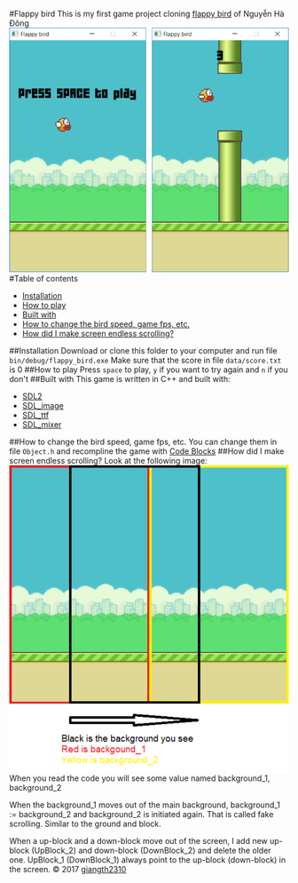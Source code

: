 #Flappy bird
This is my first game project cloning [flappy bird](https://en.wikipedia.org/wiki/Flappy_Bird) of Nguyễn Hà Đông
![screenshot](data/screenshot.png)
#Table of contents

* [Installation](#installation)
* [How to play](#how-to-play)
* [Built with](#built-with)
* [How to change the bird speed, game fps, etc.](#how-to-change-the-bird-speed,-game-fps,-etc.)
* [How did I make screen endless scrolling?](#how-did-i-make-the-screen-endless-scrolling?)

##Installation
Download or clone this folder to your computer and run file `bin/debug/flappy_bird.exe`
Make sure that the score in file `data/score.txt` is 0
##How to play
Press `space` to play, `y` if you want to try again and `n` if you don't
##Built with
This game is written in C++ and built with:

* [SDL2](https://www.libsdl.org/index.php)
* [SDL_image](https://www.libsdl.org/projects/SDL_image/)
* [SDL_ttf](https://www.libsdl.org/projects/SDL_ttf/)
* [SDL_mixer](https://www.libsdl.org/projects/SDL_mixer/)

##How to change the bird speed, game fps, etc.
You can change them in file `Object.h` and recompline the game with [Code Blocks](http://www.codeblocks.org/)
##How did I make screen endless scrolling?
Look at the following image:
![back ground moving](data/bgmoving.png)
When you read the code you will see some value named background_1, background_2

When the background_1 moves out of the main background, background_1 := background_2 and background_2 is initiated again. That is called fake scrolling. Similar to the ground and block.

When a up-block and a down-block move out of the screen, I add new up-block (UpBlock_2) and down-block (DownBlock_2) and delete the older one. UpBlock_1 (DownBlock_1) always point to the up-block (down-block) in the screen.
&copy; 2017 [giangth2310](https://github.com/giangth2310)